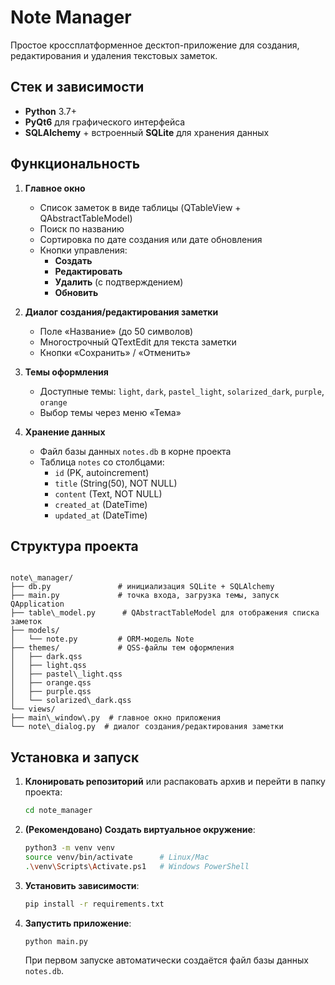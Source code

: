 # Note Manager

Простое кроссплатформенное десктоп-приложение для создания, редактирования и удаления текстовых заметок.
## Стек и зависимости
- **Python** 3.7+  
- **PyQt6** для графического интерфейса  
- **SQLAlchemy** + встроенный **SQLite** для хранения данных

## Функциональность
1. **Главное окно**
   - Список заметок в виде таблицы (QTableView + QAbstractTableModel)  
   - Поиск по названию  
   - Сортировка по дате создания или дате обновления  
   - Кнопки управления:  
     - **Создать**  
     - **Редактировать**  
     - **Удалить** (с подтверждением)  
     - **Обновить**  

2. **Диалог создания/редактирования заметки**
   - Поле «Название» (до 50 символов)  
   - Многострочный QTextEdit для текста заметки  
   - Кнопки «Сохранить» / «Отменить»  

3. **Темы оформления**
   - Доступные темы: `light`, `dark`, `pastel_light`, `solarized_dark`, `purple`, `orange`  
   - Выбор темы через меню «Тема» 

4. **Хранение данных**
   - Файл базы данных `notes.db` в корне проекта  
   - Таблица `notes` со столбцами:
     - `id` (PK, autoincrement)  
     - `title` (String(50), NOT NULL)  
     - `content` (Text, NOT NULL)  
     - `created_at` (DateTime)  
     - `updated_at` (DateTime)  

## Структура проекта

```

note\_manager/
├── db.py               # инициализация SQLite + SQLAlchemy
├── main.py             # точка входа, загрузка темы, запуск QApplication
├── table\_model.py      # QAbstractTableModel для отображения списка заметок
├── models/
│   └── note.py         # ORM-модель Note
├── themes/             # QSS-файлы тем оформления
│   ├── dark.qss
│   ├── light.qss
│   ├── pastel\_light.qss
│   ├── orange.qss
│   ├── purple.qss
│   └── solarized\_dark.qss
└── views/
├── main\_window\.py  # главное окно приложения
└── note\_dialog.py  # диалог создания/редактирования заметки

````

## Установка и запуск

1. **Клонировать репозиторий** или распаковать архив и перейти в папку проекта:
   ```bash
   cd note_manager


2. **(Рекомендовано) Создать виртуальное окружение**:

   ```bash
   python3 -m venv venv
   source venv/bin/activate      # Linux/Mac
   .\venv\Scripts\Activate.ps1   # Windows PowerShell
   ```

3. **Установить зависимости**:

   ```bash
   pip install -r requirements.txt
   ```

4. **Запустить приложение**:

   ```bash
   python main.py
   ```

   При первом запуске автоматически создаётся файл базы данных `notes.db`.

